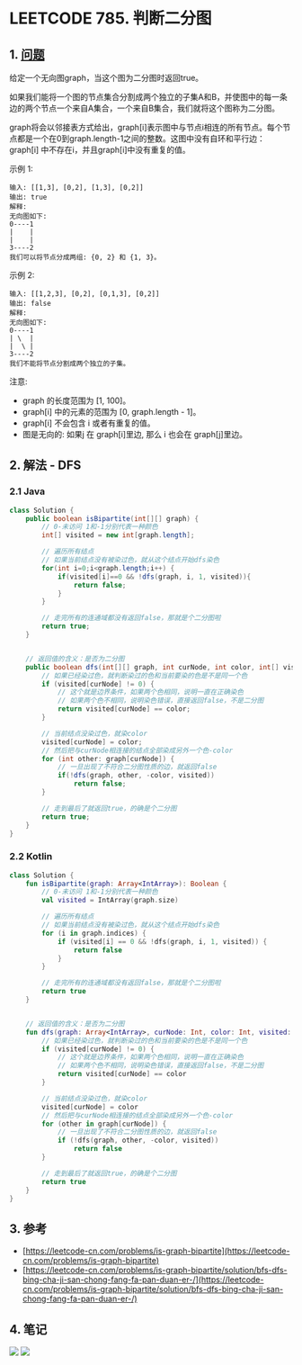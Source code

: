 # LEETCODE 785. 判断二分图

## 1. [问题](https://leetcode-cn.com/problems/is-graph-bipartite)

给定一个无向图graph，当这个图为二分图时返回true。

如果我们能将一个图的节点集合分割成两个独立的子集A和B，并使图中的每一条边的两个节点一个来自A集合，一个来自B集合，我们就将这个图称为二分图。

graph将会以邻接表方式给出，graph\[i]表示图中与节点i相连的所有节点。每个节点都是一个在0到graph.length-1之间的整数。这图中没有自环和平行边： graph\[i] 中不存在i，并且graph\[i]中没有重复的值。 

示例 1:

```
输入: [[1,3], [0,2], [1,3], [0,2]]
输出: true
解释: 
无向图如下:
0----1
|    |
|    |
3----2
我们可以将节点分成两组: {0, 2} 和 {1, 3}。
```

示例 2:

```
输入: [[1,2,3], [0,2], [0,1,3], [0,2]]
输出: false
解释: 
无向图如下:
0----1
| \  |
|  \ |
3----2
我们不能将节点分割成两个独立的子集。
```

注意:

* graph 的长度范围为 \[1, 100]。
* graph\[i] 中的元素的范围为 \[0, graph.length - 1]。
* graph\[i] 不会包含 i 或者有重复的值。
* 图是无向的: 如果j 在 graph\[i]里边, 那么 i 也会在 graph\[j]里边。

## 2. 解法 - DFS

### 2.1 Java

```java
class Solution {
    public boolean isBipartite(int[][] graph) {
        // 0-未访问 1和-1分别代表一种颜色
        int[] visited = new int[graph.length];

        // 遍历所有结点
        // 如果当前结点没有被染过色，就从这个结点开始dfs染色
        for(int i=0;i<graph.length;i++) {
            if(visited[i]==0 && !dfs(graph, i, 1, visited)){
                return false;
            }
        }

        // 走完所有的连通域都没有返回false，那就是个二分图啦
        return true;
    }


    // 返回值的含义：是否为二分图
    public boolean dfs(int[][] graph, int curNode, int color, int[] visited) {
        // 如果已经染过色，就判断染过的色和当前要染的色是不是同一个色
        if (visited[curNode] != 0) {
            // 这个就是边界条件，如果两个色相同，说明一直在正确染色
            // 如果两个色不相同，说明染色错误，直接返回false，不是二分图
            return visited[curNode] == color;
        }

        // 当前结点没染过色，就染color
        visited[curNode] = color;
        // 然后把与curNode相连接的结点全部染成另外一个色-color
        for (int other: graph[curNode]) {
            // 一旦出现了不符合二分图性质的边，就返回false
            if(!dfs(graph, other, -color, visited))
                return false;
        }

        // 走到最后了就返回true，的确是个二分图
        return true;
    }
}
```

### 2.2 Kotlin

```kotlin
class Solution {
    fun isBipartite(graph: Array<IntArray>): Boolean {
        // 0-未访问 1和-1分别代表一种颜色
        val visited = IntArray(graph.size)

        // 遍历所有结点
        // 如果当前结点没有被染过色，就从这个结点开始dfs染色
        for (i in graph.indices) {
            if (visited[i] == 0 && !dfs(graph, i, 1, visited)) {
                return false
            }
        }

        // 走完所有的连通域都没有返回false，那就是个二分图啦
        return true
    }


    // 返回值的含义：是否为二分图
    fun dfs(graph: Array<IntArray>, curNode: Int, color: Int, visited: IntArray): Boolean {
        // 如果已经染过色，就判断染过的色和当前要染的色是不是同一个色
        if (visited[curNode] != 0) {
            // 这个就是边界条件，如果两个色相同，说明一直在正确染色
            // 如果两个色不相同，说明染色错误，直接返回false，不是二分图
            return visited[curNode] == color
        }

        // 当前结点没染过色，就染color
        visited[curNode] = color
        // 然后把与curNode相连接的结点全部染成另外一个色-color
        for (other in graph[curNode]) {
            // 一旦出现了不符合二分图性质的边，就返回false
            if (!dfs(graph, other, -color, visited))
                return false
        }

        // 走到最后了就返回true，的确是个二分图
        return true
    }
}
```

## 3. 参考

* [https://leetcode-cn.com/problems/is-graph-bipartite](https://leetcode-cn.com/problems/is-graph-bipartite)
* [https://leetcode-cn.com/problems/is-graph-bipartite/solution/bfs-dfs-bing-cha-ji-san-chong-fang-fa-pan-duan-er-/](https://leetcode-cn.com/problems/is-graph-bipartite/solution/bfs-dfs-bing-cha-ji-san-chong-fang-fa-pan-duan-er-/)

## 4. 笔记

![](https://777blog.oss-cn-shanghai.aliyuncs.com/leetcode/leetcode-785-1.jpg) ![](https://777blog.oss-cn-shanghai.aliyuncs.com/leetcode/leetcode-785-2.jpg)
